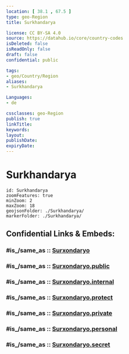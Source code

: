 ```yaml
---
location: [ 38.1 , 67.5 ] 
type: geo-Region
title: Surkhandarya

license: CC BY-SA 4.0
source: https://datahub.io/core/country-codes
isDeleted: false
isReadOnly: false
draft: false
confidential: public

tags:
- geo/Country/Region
aliases:
- Surkhandarya

Languages:
- de

cssclasses: geo-Region
publish: true
linkTitle: 
keywords: 
layout: 
publishDate: 
expiryDate: 
---
```


# Surkhandarya

```leaflet
id: Surkhandarya
zoomFeatures: true 
minZoom: 2 
maxZoom: 18
geojsonFolder: ./Surkhandarya/
markerFolder: ./Surkhandarya/
```


## Confidential Links & Embeds: 

### #is_/same_as :: [Surxondaryo](/_Standards/Earth/Continent/Asia/Asia~Central/Uzbekistan/Regions~Uzbekistan/Surxondaryo.md) 

### #is_/same_as :: [Surxondaryo.public](/_public/Earth/Continent/Asia/Asia~Central/Uzbekistan/Regions~Uzbekistan/Surxondaryo.public.md) 

### #is_/same_as :: [Surxondaryo.internal](/_internal/Earth/Continent/Asia/Asia~Central/Uzbekistan/Regions~Uzbekistan/Surxondaryo.internal.md) 

### #is_/same_as :: [Surxondaryo.protect](/_protect/Earth/Continent/Asia/Asia~Central/Uzbekistan/Regions~Uzbekistan/Surxondaryo.protect.md) 

### #is_/same_as :: [Surxondaryo.private](/_private/Earth/Continent/Asia/Asia~Central/Uzbekistan/Regions~Uzbekistan/Surxondaryo.private.md) 

### #is_/same_as :: [Surxondaryo.personal](/_personal/Earth/Continent/Asia/Asia~Central/Uzbekistan/Regions~Uzbekistan/Surxondaryo.personal.md) 

### #is_/same_as :: [Surxondaryo.secret](/_secret/Earth/Continent/Asia/Asia~Central/Uzbekistan/Regions~Uzbekistan/Surxondaryo.secret.md)

